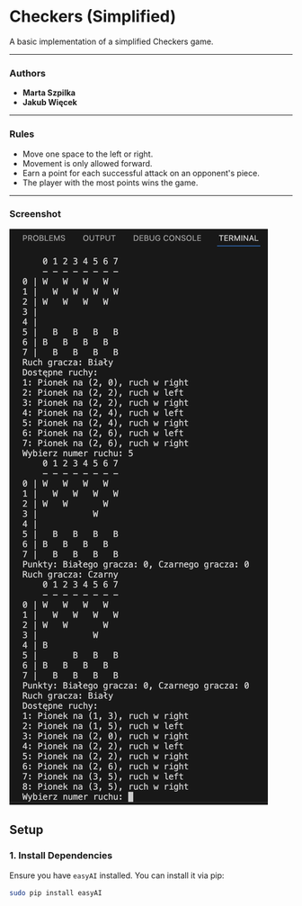 # Checkers (Simplified)

A basic implementation of a simplified Checkers game.

---

### Authors
- **Marta Szpilka**
- **Jakub Więcek**

---

### Rules
- Move one space to the left or right.
- Movement is only allowed forward.
- Earn a point for each successful attack on an opponent's piece.
- The player with the most points wins the game.

---

### Screenshot

![screenshot](image/SampleScreenshot.png)


## Setup

### 1. Install Dependencies
Ensure you have `easyAI` installed. You can install it via pip:

```bash
sudo pip install easyAI
